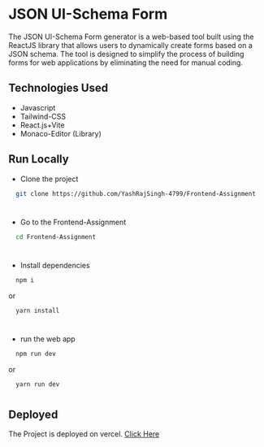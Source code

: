 
# JSON UI-Schema Form


The JSON UI-Schema Form generator is a web-based tool built using the ReactJS library that allows users to dynamically create forms based on a JSON schema. The tool is designed to simplify the process of building forms for web applications by eliminating the need for manual coding.
## Technologies Used

- Javascript
- Tailwind-CSS
- React.js+Vite
- Monaco-Editor (Library)
## Run Locally

- Clone the project

```bash
  git clone https://github.com/YashRajSingh-4799/Frontend-Assignment
```
#
- Go to the Frontend-Assignment

```bash
  cd Frontend-Assignment
```
#
- Install dependencies

```bash
  npm i 
```
or
```bash
  yarn install 
```
#
- run the web app

```bash
  npm run dev
```
or
```bash
  yarn run dev
```
#



## Deployed

The Project is deployed on vercel. [Click Here](https:/frontend-assignment-6g2wdb76a-yashrajsingh-4799.vercel.app/)
